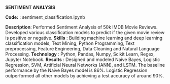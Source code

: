 **SENTIMENT ANALYSIS**

**Code:** : sentiment_classification.ipynb

**Description**: Performed Sentiment Analysis of 50k IMDB Movie Reviews. Developed various classification models to predict if the given movie review is positive or negative.
**Skills** : Building machine learning and deep learning classification models, Text Mining, Python Programming, Text preprocessing, Feature Engineering, Data Cleaning and Natural Language Processing.
**Technology** : Python, Pandas, Numpy, Scikit Learn, Regex, Jupyter Notebook.
**Results** : Designed and modeled Naive Bayes, Logistic Regression, SVM, Artificial Neural Networks (ANN), and LSTM. The baseline performance by the Naive Bayes model is 86%. Logistic Regression outperformed all other models by achieving a test accuracy of around 90%.
